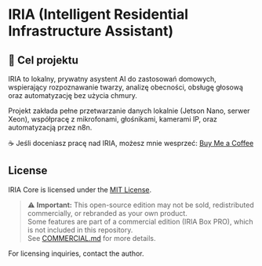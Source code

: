 # IRIA (Intelligent Residential Infrastructure Assistant)

## 📌 Cel projektu
IRIA to lokalny, prywatny asystent AI do zastosowań domowych, wspierający rozpoznawanie twarzy, analizę obecności, obsługę głosową oraz automatyzację bez użycia chmury.

Projekt zakłada pełne przetwarzanie danych lokalnie (Jetson Nano, serwer Xeon), współpracę z mikrofonami, głośnikami, kamerami IP, oraz automatyzacją przez n8n.

☕ Jeśli doceniasz pracę nad IRIA, możesz mnie wesprzeć:
[Buy Me a Coffee](https://www.buymeacoffee.com/rafal)

## License

IRIA Core is licensed under the [MIT License](./LICENSE).

> ⚠️ **Important:** This open-source edition may not be sold, redistributed commercially, or rebranded as your own product.  
> Some features are part of a commercial edition (IRIA Box PRO), which is not included in this repository.  
> See [COMMERCIAL.md](./COMMERCIAL.md) for more details.

For licensing inquiries, contact the author.

